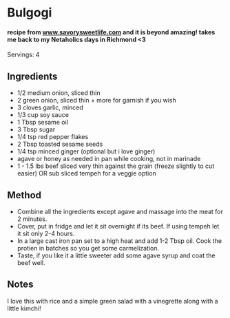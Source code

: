 # Bulgogi

#### recipe from www.savorysweetlife.com and it is beyond amazing! takes me back to my Netaholics days in Richmond <3

Servings: 4

## Ingredients

* 1/2 medium onion, sliced thin
* 2 green onion, sliced thin + more for garnish if you wish
* 3 cloves garlic, minced
* 1/3 cup soy sauce
* 1 Tbsp sesame oil
* 3 Tbsp sugar
* 1/4 tsp red pepper flakes
* 2 Tbsp toasted sesame seeds
* 1/4 tsp minced ginger (optional but i love ginger)
* agave or honey as needed in pan while cooking, not in marinade
* 1 - 1.5 lbs beef sliced very thin against the grain (freeze slightly to cut easier) OR sub sliced tempeh for a veggie option

## Method

- Combine all the ingredients except agave and massage into the meat for 2 minutes.
- Cover, put in fridge and let it sit overnight if its beef. If using tempeh let it sit only 2-4 hours.
- In a large cast iron pan set to a high heat and add 1-2 Tbsp oil. Cook the protien in batches so you get some carmelization.
- Taste, if you like it a little sweeter add some agave syrup and coat the beef well. 

## Notes

I love this with rice and a simple green salad with a vinegrette along with a little kimchi! 
